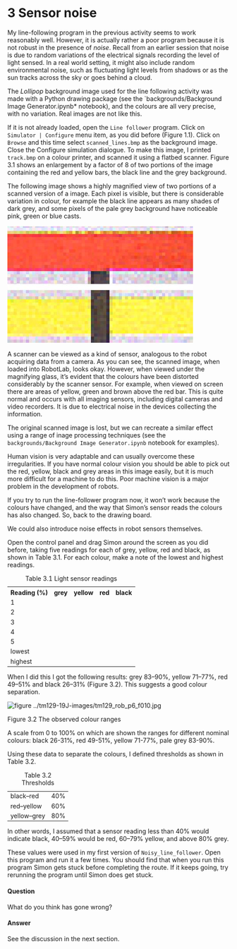 # 3 Sensor noise


My line-following program in the previous activity seems to work reasonably well. However, it is actually rather a poor program because it is not robust in the presence of *noise*. Recall from an earlier session that noise is due to random variations of the electrical signals recording the level of light sensed. In a real world setting, it might also include random environmental noise, such as fluctuating light levels from shadows or as the sun tracks across the sky or goes behind a cloud.

The *Lollipop* background image used for the line following activity was made with a Python drawing package (see the `backgrounds/Background Image Generator.ipynb* notebook), and the colours are all very precise, with no variation. Real images are not like this.

If it is not already loaded, open the `Line follower` program. Click on `Simulator | Configure` menu item, as you did before (Figure 1.1). Click on `Browse` and this time select `scanned_lines.bmp` as the background image. Close the Configure simulation dialogue. To make this image, I printed `track.bmp` on a colour printer, and scanned it using a flatbed scanner. Figure 3.1 shows an enlargement by a factor of 8 of two portions of the image containing the red and yellow bars, the black line and the grey background.

The following image shows a highly magnified view of two portions of a scanned version of a image. Each pixel is visible, but there is considerable variation in colour, for example the black line appears as many shades of dark grey, and some pixels of the pale grey background have noticeable pink, green or blue casts.



![figure ../tm129-19J-images/tm129_rob_p6_f009.jpg](../images/tm129_rob_p6_f009.jpg)

A scanner can be viewed as a kind of sensor, analogous to the robot acquiring data from a camera. As you can see, the scanned image, when loaded into RobotLab, looks okay. However, when viewed under the magnifying glass, it’s evident that the colours have been distorted considerably by the scanner sensor. For example, when viewed on screen there are areas of yellow, green and brown above the red bar. This is quite normal and occurs with all imaging sensors, including digital cameras and video recorders. It is due to electrical noise in the devices collecting the information.

The original scanned image is lost, but we can recreate a similar effect using a range of inage processing techniques (see the `backgrounds/Background Image Generator.ipynb` notebook for examples).

Human vision is very adaptable and can usually overcome these irregularities. If you have normal colour vision you should be able to pick out the red, yellow, black and grey areas in this image easily, but it is much more difficult for a machine to do this. Poor machine vision is a major problem in the development of robots.

If you try to run the line-follower program now, it won’t work because the colours have changed, and the way that Simon’s sensor reads the colours has also changed. So, back to the drawing board.


We could also introduce noise effects in robot sensors themselves.



Open the control panel and drag Simon around the screen as you did before, taking five readings for each of grey, yellow, red and black, as shown in Table 3.1. For each colour, make a note of the lowest and highest readings.
<table xmlns:str="http://exslt.org/strings">
<caption>Table 3.1 Light sensor readings</caption>
<tbody>
<tr>
<th>Reading (%) </th>
<th> grey</th>
<th> yellow</th>
<th> red</th>
<th> black</th>
</tr>
<tr>
<td class="highlight_" rowspan="" colspan="">1 </td>
<td class="highlight_" rowspan="" colspan=""></td>
<td class="highlight_" rowspan="" colspan=""></td>
<td class="highlight_" rowspan="" colspan=""></td>
<td class="highlight_" rowspan="" colspan=""></td>
</tr>
<tr>
<td class="highlight_" rowspan="" colspan="">2</td>
<td class="highlight_" rowspan="" colspan=""></td>
<td class="highlight_" rowspan="" colspan=""></td>
<td class="highlight_" rowspan="" colspan=""></td>
</tr>
<tr>
<td class="highlight_" rowspan="" colspan="">3 </td>
<td class="highlight_" rowspan="" colspan=""></td>
<td class="highlight_" rowspan="" colspan=""></td>
<td class="highlight_" rowspan="" colspan=""></td>
<td class="highlight_" rowspan="" colspan=""></td>
</tr>
<tr>
<td class="highlight_" rowspan="" colspan="">4 </td>
<td class="highlight_" rowspan="" colspan=""></td>
<td class="highlight_" rowspan="" colspan=""></td>
<td class="highlight_" rowspan="" colspan=""></td>
<td class="highlight_" rowspan="" colspan=""></td>
</tr>
<tr>
<td class="highlight_" rowspan="" colspan="">5 </td>
<td class="highlight_" rowspan="" colspan=""></td>
<td class="highlight_" rowspan="" colspan=""></td>
<td class="highlight_" rowspan="" colspan=""></td>
<td class="highlight_" rowspan="" colspan=""></td>
</tr>
<tr>
<td class="highlight_" rowspan="" colspan="">lowest</td>
<td class="highlight_" rowspan="" colspan=""></td>
<td class="highlight_" rowspan="" colspan=""></td>
<td class="highlight_" rowspan="" colspan=""></td>
<td class="highlight_" rowspan="" colspan=""></td>
</tr>
<tr>
<td class="highlight_" rowspan="" colspan="">highest</td>
<td class="highlight_" rowspan="" colspan=""></td>
<td class="highlight_" rowspan="" colspan=""></td>
<td class="highlight_" rowspan="" colspan=""></td>
<td class="highlight_" rowspan="" colspan=""></td>
</tr>
</tbody>
</table>

When I did this I got the following results: grey 83–90%, yellow 71–77%, red 49–51% and black 26–31% (Figure 3.2). This suggests a good colour separation.


![figure ../tm129-19J-images/tm129_rob_p6_f010.jpg](../tm129-19J-images/tm129_rob_p6_f010.jpg)


Figure 3.2 The observed colour ranges


A scale from 0 to 100% on which are shown the ranges for different nominal colours: black 26-31%, red 49-51%, yellow 71-77%, pale grey 83-90%.

Using these data to separate the colours, I defined thresholds as shown in Table 3.2.
<table xmlns:str="http://exslt.org/strings">
<caption>Table 3.2 Thresholds</caption>
<tbody>
<tr>
<td class="highlight_" rowspan="" colspan="">
black–red
</td>
<td class="highlight_" rowspan="" colspan="">
40%
</td>
</tr>
<tr>
<td class="highlight_" rowspan="" colspan="">
red–yellow
</td>
<td class="highlight_" rowspan="" colspan="">
60%
</td>
</tr>
<tr>
<td class="highlight_" rowspan="" colspan="">
yellow–grey
</td>
<td class="highlight_" rowspan="" colspan="">
80%
</td>
</tr>
</tbody>
</table>

In other words, I assumed that a sensor reading less than 40% would indicate black, 40–59% would be red, 60–79% yellow, and above 80% grey.

These values were used in my first version of `Noisy_line_follower`. Open this program and run it a few times. You should find that when you run this program Simon gets stuck before completing the route. If it keeps going, try rerunning the program until Simon does get stuck. 
<!--ITQ-->

#### Question

What do you think has gone wrong?


#### Answer

See the discussion in the next section.
<!--ENDITQ-->
